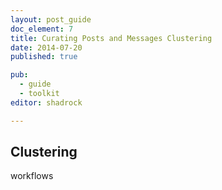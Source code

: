 ```yaml
---
layout: post_guide
doc_element: 7
title: Curating Posts and Messages Clustering
date: 2014-07-20
published: true

pub: 
  - guide
  - toolkit
editor: shadrock

---
```


## Clustering

workflows

